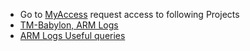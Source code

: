 - Go to [MyAccess](https://myaccess/) request access to following Projects
- [TM-Babylon, ARM Logs]([https://armwiki.azurewebsites.net/troubleshooting/kusto/getting_access.html?q=kusto) 
- [ARM Logs Useful queries]([https://armwiki.azurewebsites.net/troubleshooting/kusto/useful_queries.html) 